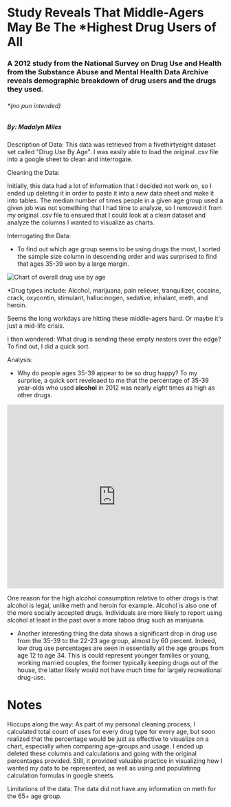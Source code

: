 # Study Reveals That Middle-Agers May Be The *Highest Drug Users of All 

### A 2012 study from the National Survey on Drug Use and Health from the Substance Abuse and Mental Health Data Archive reveals demographic breakdown of drug users and the drugs they used. 
###### *(no pun intended) 

##### By: Madalyn Miles  

Description of Data: This data was retrieved from a fivethirtyeight dataset set called "Drug Use By Age". I was easily able to load the original .csv file into a google sheet to clean and interrogate. 


Cleaning the Data: 

Initially, this data had a lot of information that I decided not work on, so I ended up deleting it in order to paste it into a new data sheet and make it into tables. The median number of times people in a given age group used a given job was not something that I had time to analyze, so I removed it from my original .csv file to ensured that I could look at a clean dataset and analyze the columns I wanted to visualize as charts. 


Interrogating the Data:

* To find out which age group seems to be using drugs the most, I sorted the sample size column in descending order and was surprised to find that ages 35-39 won by a large margin.

![Chart of overall drug use by age](https://docs.google.com/spreadsheets/d/e/2PACX-1vTdXmIZb5FXP7sn-6MKcUoFPBHwpqloKLOpc8L5HajMO2RGyqJGAmseD6jX0CvG_7JWBNMgwwY8jCD3/pubchart?oid=1259785085&format=image)

*Drug types include: Alcohol, marijuana, pain reliever, tranquilizer, cocaine, crack, oxycontin, stimulant, hallucinogen, sedative, inhalant, meth, and heroin.
 
Seems the long workdays are hitting these middle-agers hard. Or maybe it's just a mid-life crisis. 

I then wondered: What drug is sending these empty nesters over the edge? To find out, I did a quick sort. 


Analysis: 

* Why do people ages 35-39 appear to be so drug happy? To my surprise, a quick sort reveleaed to me that the percentage of 35-39 year-olds who used **alcohol** in 2012 was nearly *eight* times as high as other drugs. 

<iframe title="Types of drugs 39 year-olds said they used in the past 12 months" aria-label="Bar Chart" id="datawrapper-chart-ngbFk" src="https://datawrapper.dwcdn.net/ngbFk/1/" scrolling="no" frameborder="0" style="width: 0; min-width: 100% !important; border: none;" height="427"></iframe><script type="text/javascript">!function(){"use strict";window.addEventListener("message",(function(a){if(void 0!==a.data["datawrapper-height"])for(var e in a.data["datawrapper-height"]){var t=document.getElementById("datawrapper-chart-"+e)||document.querySelector("iframe[src*='"+e+"']");t&&(t.style.height=a.data["datawrapper-height"][e]+"px")}}))}();
</script>


One reason for the high alcohol consumption relative to other drogs is that alcohol is legal, unlike meth and heroin for example. Alcohol is also one of the more socially accepted drugs. Individuals are more likely to report using alcohol at least in the past over a more taboo drug such as marijuana. 


* Another interesting thing the data shows a significant drop in drug use from the 35-39 to the 22-23 age group, almost by 60 percent. Indeed, low drug use percentages are seen in essentially all the age groups from age 12 to age 34. 
This is could represent younger families or young, working married couples, the former typically keeping drugs out of the house, the latter likely would not have much time for largely recreational drug-use. 


# Notes

Hiccups along the way:
As part of my personal cleaning process, I calculated total count of uses for every drug type for every age, but soon realized that the percentage would be just as effective to visualize on a chart, especially when comparing age-groups and usage. I ended up deleted these columns and calculations and going with the original percentages provided. Still, it provided valuable practice in visualizing how I wanted my data to be represented, as well as using and populatinng calculation formulas in google sheets. 

Limitations of the data: 
The data did not have any information on meth for the 65+ age group. 


